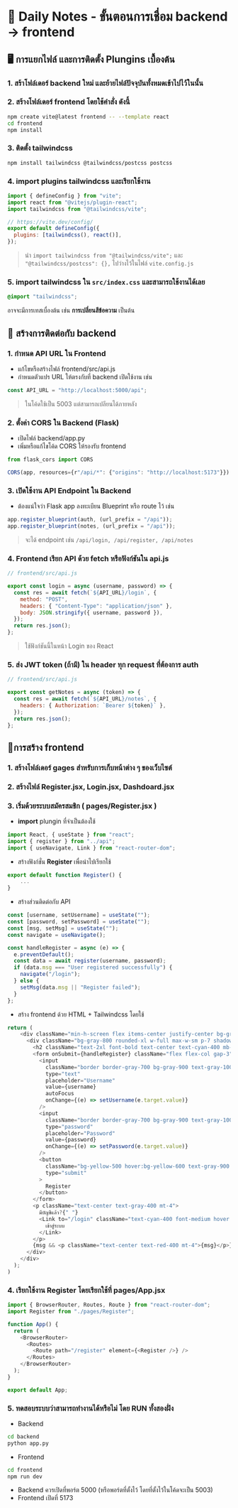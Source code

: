 # 📝 Daily Notes - ขั้นตอนการเชื่อม backend -> frontend

## 🖥️ การแยกไฟล์ และการติดตั้ง Plungins เบื้องต้น

### 1. สร้าโฟล์เดอร์ **backend** ใหม่ และย้ายไฟล์ปัจจุบันทั้งหมดเข้าไปไว้ในนั้น

### 2. สร้างโฟล์เดอร์ **frontend** โดยใช้คำสั่ง ดังนี้

```bash
npm create vite@latest frontend -- --template react
cd frontend
npm install
```

### 3. ติดตั้ง tailwindcss

```bash
npm install tailwindcss @tailwindcss/postcss postcss
```

### 4. import plugins tailwindcss และเรียกใช้งาน

```js
import { defineConfig } from "vite";
import react from "@vitejs/plugin-react";
import tailwindcss from "@tailwindcss/vite";

// https://vite.dev/config/
export default defineConfig({
  plugins: [tailwindcss(), react()],
});
```

> นำ `import tailwindcss from "@tailwindcss/vite";` และ `"@tailwindcss/postcss": {},` ไปว่างไว้ในไฟล์ `vite.config.js`

### 5. import tailwindcss ใน `src/index.css` และสามารถใช้งานได้เลย

```css
@import "tailwindcss";
```

อาจจะมีการเทสเบื่องต้น เช่น **การเปลี่ยนสีข้อความ** เป็นต้น

## 🚀 สร้างการติดต่อกับ backend

### 1. กำหนด API URL ใน Frontend

- แก้ไขหรือสร้างไฟล์ frontend/src/api.js
- กำหนดตัวแปร URL ให้ตรงกับที่ backend เปิดใช้งาน เช่น

```js
const API_URL = "http://localhost:5000/api";
```

> ในโค้ดใช้เป็น 5003 แต่สามารถเปลียนได้ภายหลัง

### 2. ตั้งค่า CORS ใน Backend (Flask)

- เปิดไฟล์ backend/app.py
- เพิ่มหรือแก้ไขโค้ด CORS ให้รองรับ frontend

```js
from flask_cors import CORS

CORS(app, resources={r"/api/*": {"origins": "http://localhost:5173"}})
```

### 3. เปิดใช้งาน API Endpoint ใน Backend

- ต้องแน่ใจว่า Flask app ลงทะเบียน Blueprint หรือ route ไว้ เช่น

```js
app.register_blueprint(auth, (url_prefix = "/api"));
app.register_blueprint(notes, (url_prefix = "/api"));
```

> จะได้ endpoint เช่น `/api/login, /api/register, /api/notes`

### 4. Frontend เรียก API ด้วย fetch หรือฟังก์ชันใน api.js

```js
// frontend/src/api.js

export const login = async (username, password) => {
  const res = await fetch(`${API_URL}/login`, {
    method: "POST",
    headers: { "Content-Type": "application/json" },
    body: JSON.stringify({ username, password }),
  });
  return res.json();
};
```

> ใช้ฟังก์ชันนี้ในหน้า Login ของ React

### 5. ส่ง JWT token (ถ้ามี) ใน header ทุก request ที่ต้องการ auth

```js
// frontend/src/api.js

export const getNotes = async (token) => {
  const res = await fetch(`${API_URL}/notes`, {
    headers: { Authorization: `Bearer ${token}` },
  });
  return res.json();
};
```

## 📱การสร้าง frontend

### 1. สร้างโฟล์เดอร์ gages สำหรับการเก็บหน้าต่าง ๆ ของเว็บไซต์

### 2. สร้างไฟล์ **Register.jsx, Login.jsx, Dashdoard.jsx**

### 3. เริ่มด้วยระบบสมัครสมชิก **( pages/Register.jsx )**

- **import** plungin ที่จำเป็นต้องใช้

```js
import React, { useState } from "react";
import { register } from "../api";
import { useNavigate, Link } from "react-router-dom";
```

- สร้างฟังก์ชั่น **Register** เพื่อนำไปเรียกใช้

```js
export default function Register() {
    ...
}
```

- สร้างส่วนติดต่อกับ API

```js
const [username, setUsername] = useState("");
const [password, setPassword] = useState("");
const [msg, setMsg] = useState("");
const navigate = useNavigate();

const handleRegister = async (e) => {
  e.preventDefault();
  const data = await register(username, password);
  if (data.msg === "User registered successfully") {
    navigate("/login");
  } else {
    setMsg(data.msg || "Register failed");
  }
};
```

- สร้าง frontend ด้วย HTML + Tailwindcss โดยใช้

```js
return (
    <div className="min-h-screen flex items-center justify-center bg-gradient-to-br from-gray-900 to-gray-800">
      <div className="bg-gray-800 rounded-xl w-full max-w-sm p-7 shadow-lg">
        <h2 className="text-2xl font-bold text-center text-cyan-400 mb-6">สมัครสมาชิก</h2>
        <form onSubmit={handleRegister} className="flex flex-col gap-3">
          <input
            className="border border-gray-700 bg-gray-900 text-gray-100 rounded-lg px-4 py-2 focus:ring-2 focus:ring-cyan-400 outline-none"
            type="text"
            placeholder="Username"
            value={username}
            autoFocus
            onChange={(e) => setUsername(e.target.value)}
          />
          <input
            className="border border-gray-700 bg-gray-900 text-gray-100 rounded-lg px-4 py-2 focus:ring-2 focus:ring-cyan-400 outline-none"
            type="password"
            placeholder="Password"
            value={password}
            onChange={(e) => setPassword(e.target.value)}
          />
          <button
            className="bg-yellow-500 hover:bg-yellow-600 text-gray-900 font-semibold py-2 rounded-lg transition"
            type="submit"
          >
            Register
          </button>
        </form>
        <p className="text-center text-gray-400 mt-4">
          มีบัญชีแล้ว?{" "}
          <Link to="/login" className="text-cyan-400 font-medium hover:underline">
            เข้าสู่ระบบ
          </Link>
        </p>
        {msg && <p className="text-center text-red-400 mt-4">{msg}</p>}
      </div>
    </div>
  );
)
```

### 4. เรียกใช้งาน Register โดยเรียกใช้ที่ **pages/App.jsx**

```js
import { BrowserRouter, Routes, Route } from "react-router-dom";
import Register from "./pages/Register";

function App() {
  return (
    <BrowserRouter>
      <Routes>
        <Route path="/register" element={<Register />} />
      </Routes>
    </BrowserRouter>
  );
}

export default App;
```

### 5. ทดสอบระบบว่าสามารถทำงานได้หรือไม่ โดย RUN ทั้งสองฝั่ง

- Backend

```bash
cd backend
python app.py
```

- Frontend

```bash
cd frontend
npm run dev
```

- Backend ควรเปิดที่พอร์ต 5000 (หรือพอร์ตที่ตั้งไว้ โดยที่ตั้งไว้ในโค้ดจะเป็น 5003)
- Frontend เปิดที่ 5173
